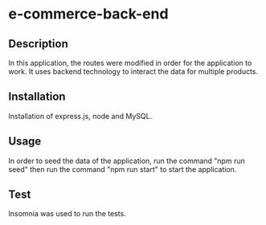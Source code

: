 # e-commerce-back-end

## Description
In this application, the routes were modified in order for the application to work. It uses backend technology to interact the data for multiple products.

## Installation
Installation of express.js, node and MySQL.

## Usage
In order to seed the data of the application, run the command "npm run seed" then run the command "npm run start" to start the application.

## Test
Insomnia was used to run the tests.